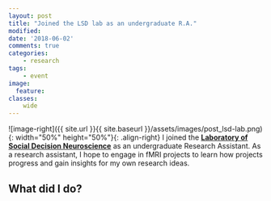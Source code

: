 ```yaml
---
layout: post
title: "Joined the LSD lab as an undergraduate R.A."
modified:
date: '2018-06-02'
comments: true
categories: 
    - research
tags:
    - event
image:
  feature:
classes: 
    wide
---
```


![image-right]({{ site.url }}{{ site.baseurl }}/assets/images/post_lsd-lab.png){: width="50%" height="50%"}{: .align-right} I joined the [**Laboratory of Social Decision Neuroscience**](http://socialdecisionneurosciencelab.org/) as an undergraduate Research Assistant. As a research assistant, I hope to engage in fMRI projects to learn how projects progress and gain insights for my own research ideas. 

## What did I do? 
